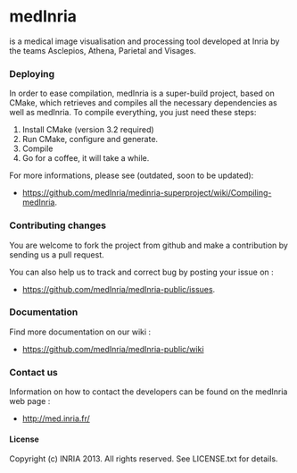 # medInria

is a medical image visualisation and processing tool developed at Inria by the teams Asclepios, Athena, Parietal and Visages.

### Deploying

In order to ease compilation, medInria is a super-build project, based on CMake, which retrieves and compiles all the necessary dependencies as well as medInria. To compile everything, you just need these steps:

1. Install CMake (version 3.2 required)
2. Run CMake, configure and generate.
3. Compile
4. Go for a coffee, it will take a while. 

For more informations, please see (outdated, soon to be updated):
- https://github.com/medInria/medinria-superproject/wiki/Compiling-medInria.

### Contributing changes

You are welcome to fork the project from github and make a contribution by sending us a pull request.

You can also help us to track and correct bug by posting your issue on :
- https://github.com/medInria/medInria-public/issues.

### Documentation

Find more documentation on our wiki : 
- https://github.com/medInria/medInria-public/wiki 

### Contact us

Information on how to contact the developers can be found on the medInria web page :
- http://med.inria.fr/

#### License

Copyright (c) INRIA 2013. All rights reserved.
See LICENSE.txt for details.

 
